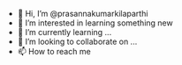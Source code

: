 - 👋 Hi, I’m @prasannakumarkilaparthi
- 👀 I’m interested in learning something new
- 🌱 I’m currently learning ...
- 💞️ I’m looking to collaborate on ...
- 📫 How to reach me 

<!---
prasannakumarkilaparthi/prasannakumarkilaparthi is a ✨ special ✨ repository because its `README.md` (this file) appears on your GitHub profile.
You can click the Preview link to take a look at your changes.
--->
